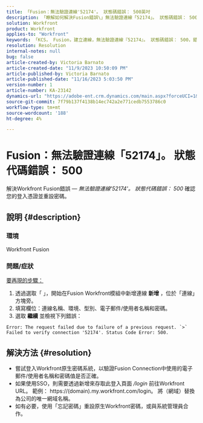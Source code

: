 ```yaml
---
title: 「Fusion：無法驗證連線'52174'。 狀態碼錯誤： 500英吋
description: 「瞭解如何解決Fusion錯誤\」無法驗證連線「52174」。 狀態碼錯誤： 500\"
solution: Workfront
product: Workfront
applies-to: "Workfront"
keywords: 「KCS， Fusion，建立連線，無法驗證連線『52174』。 狀態碼錯誤： 500，錯誤， Adobe Workfront， Fusion，疑難排解」
resolution: Resolution
internal-notes: null
bug: false
article-created-by: Victoria Barnato
article-created-date: "11/9/2023 10:50:09 PM"
article-published-by: Victoria Barnato
article-published-date: "11/16/2023 5:03:50 PM"
version-number: 1
article-number: KA-23142
dynamics-url: "https://adobe-ent.crm.dynamics.com/main.aspx?forceUCI=1&pagetype=entityrecord&etn=knowledgearticle&id=29166652-527f-ee11-8179-6045bd006b3d"
source-git-commit: 7f79b137f4138b14ec742a2e771cedb7553786c0
workflow-type: tm+mt
source-wordcount: '188'
ht-degree: 4%

---
```


# Fusion：無法驗證連線「52174」。 狀態代碼錯誤： 500


解決Workfront Fusion錯誤 —  *無法驗證連線&#39;52174&#39;。 狀態代碼錯誤： 500* 確認您的登入憑證並重設密碼。

## 說明 {#description}


### 環境

Workfront Fusion

### 問題/症狀

<u>要再現的步驟：</u>

1. 透過選取「 」，開始在Fusion Workfront模組中新增連線 <b>新增</b> ，位於「連線」方塊旁。
2. 填寫欄位：連線名稱、環境、型別、電子郵件/使用者名稱和密碼。
3. 選取 <b>繼續</b> 並檢視下列錯誤：



```
Error: The request failed due to failure of a previous request. `>`  Failed to verify connection '52174'. Status Code Error: 500.
```



## 解決方法 {#resolution}


- 嘗試登入Workfront原生密碼系統，以驗證Fusion Connection中使用的電子郵件/使用者名稱和密碼值是否正確。
- 如果使用SSO，則需要透過新增來存取此登入頁面 */login* 前往Workfront URL。 範例： https://(domain).my.workfront.com/login。 將（網域）替換為公司的唯一網域名稱。
- 如有必要，使用「忘記密碼」重設原生Workfront密碼，或與系統管理員合作。

